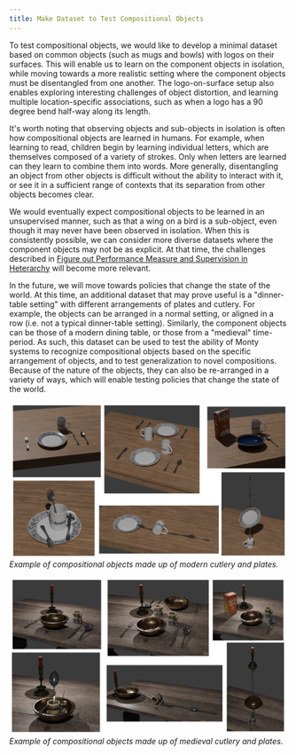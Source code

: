 ```yaml
---
title: Make Dataset to Test Compositional Objects
---
```


To test compositional objects, we would like to develop a minimal dataset based on common objects (such as mugs and bowls) with logos on their surfaces. This will enable us to learn on the component objects in isolation, while moving towards a more realistic setting where the component objects must be disentangled from one another. The logo-on-surface setup also enables exploring interesting challenges of object distortion, and learning multiple location-specific associations, such as when a logo has a 90 degree bend half-way along its length.

It's worth noting that observing objects and sub-objects in isolation is often how compositional objects are learned in humans. For example, when learning to read, children begin by learning individual letters, which are themselves composed of a variety of strokes. Only when letters are learned can they learn to combine them into words. More generally, disentangling an object from other objects is difficult without the ability to interact with it, or see it in a sufficient range of contexts that its separation from other objects becomes clear.

We would eventually expect compositional objects to be learned in an unsupervised manner, such as that a wing on a bird is a sub-object, even though it may never have been observed in isolation. When this is consistently possible, we can consider more diverse datasets where the component objects may not be as explicit. At that time, the challenges described in [Figure out Performance Measure and Supervision in Heterarchy](../cmp-hierarchy-improvements/figure-out-performance-measure-and-supervision-in-heterarchy.md) will become more relevant.

In the future, we will move towards policies that change the state of the world. At this time, an additional dataset that may prove useful is a "dinner-table setting" with different arrangements of plates and cutlery. For example, the objects can be arranged in a normal setting, or aligned in a row (i.e. not a typical dinner-table setting). Similarly, the component objects can be those of a modern dining table, or those from a "medieval" time-period. As such, this dataset can be used to test the ability of Monty systems to recognize compositional objects based on the specific arrangement of objects, and to test generalization to novel compositions. Because of the nature of the objects, they can also be re-arranged in a variety of ways, which will enable testing policies that change the state of the world.

![Dinner table set](../../figures/future-work/dinner_variations_standard.png)
*Example of compositional objects made up of modern cutlery and plates.*

![Dinner table set](../../figures/future-work/dinner_variations_medieval.png)
*Example of compositional objects made up of medieval cutlery and plates.*
